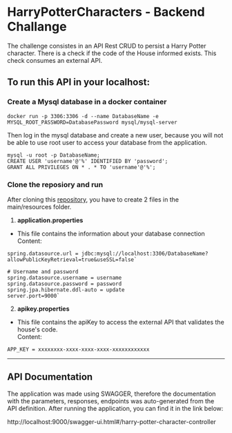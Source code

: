 # HarryPotterCharacters - Backend Challange

The challenge consistes in an API Rest CRUD to persist a Harry Potter character. There is a check if the code of the House informed exists. This check consumes an external API. 

## To run this API in your localhost:

### Create a Mysql database in a docker container

`docker run -p 3306:3306 -d --name DatabaseName -e MYSQL_ROOT_PASSWORD=DatabasePassword mysql/mysql-server`

Then log in the mysql database and create a new user, because you will not be able to use root user to access your database from the application.

```
mysql -u root -p DatabaseName;
CREATE USER 'username'@'%' IDENTIFIED BY 'password';
GRANT ALL PRIVILEGES ON * . * TO 'username'@'%';
```

### Clone the reposiory and run

After cloning this [repository](https://github.com/FernandaBroch/HarryPotterCharacters.git), you have to create 2 files in the main/resources folder.

1. **application.properties**
  - This file contains the information about your database connection\
  Content:

```
spring.datasource.url = jdbc:mysql://localhost:3306/DatabaseName?allowPublicKeyRetrieval=true&useSSL=false`

# Username and password
spring.datasource.username = username
spring.datasource.password = password
spring.jpa.hibernate.ddl-auto = update
server.port=9000`
```

2. **apikey.properties**
  - This file contains the apiKey to access the external API that validates the house's code.\
  Content:

`APP_KEY = xxxxxxxx-xxxx-xxxx-xxxx-xxxxxxxxxxxx`

---

## API Documentation

The application was made using SWAGGER, therefore the documentation with the parameters, responses, endpoints was auto-generated from the API definition.
After running the application, you can find it in the link below:

http://localhost:9000/swagger-ui.html#/harry-potter-character-controller


